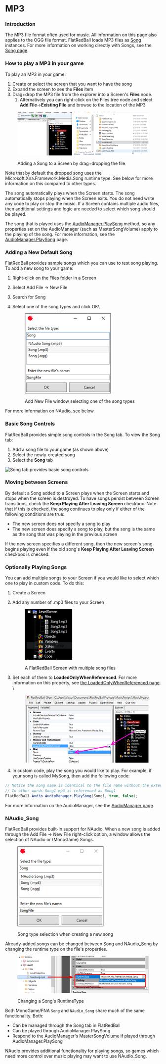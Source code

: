 # MP3

### Introduction

The MP3 file format often used for music. All information on this page also applies to the OGG file format. FlatRedBall loads MP3 files as [Song](../../api/microsoft-xna-framework/media/song/) instances. For more information on working directly with Songs, see the [Song page](../../frb/docs/index.php).

### How to play a MP3 in your game

To play an MP3 in your game:

1. Create or select the screen that you want to have the song
2. Expand the screen to see the **Files** item
3. Drag+drop the MP3 file from the explorer into a Screen's **Files** node.
   1. Alternatively you can right-click on the Files tree node and select **Add File**->**Existing File** and browse to the location of the MP3

<figure><img src="../../media/2016-01-2018-06-25_07-42-05.gif" alt=""><figcaption><p>Adding a Song to a Screen by drag+dropping the file</p></figcaption></figure>

Note that by default the dropped song uses the Microsoft.Xna.Framework.Media.Song runtime type. See below for more information on this compared to other types.

The song automatically plays when the Screen starts. The song automatically stops playing when the Screen exits. You do not need write any code to play or stop the music. If a Screen contains multiple audio files, then additional settings and logic are needed to select which song should be played.

The song that is played uses the [AudioManager.PlaySong](../../api/flatredball/audio/audiomanager/playsong.md) method, so any properties set on the AudioManager (such as MasterSongVolume) apply to the playing of the song. For more information, see the [AudioManager.PlaySong](../../api/flatredball/audio/audiomanager/playsong.md) page.

### Adding a New Default Song

FlatRedBall provides sample songs which you can use to test song playing. To add a new song to your game:

1. Right-click on the Files folder in a Screen
2. Select Add File -> New File
3. Search for Song
4.  Select one of the song types and click OK\


    <figure><img src="../../.gitbook/assets/image (1) (1) (1) (1) (1) (1) (1) (1) (1) (1) (1) (1) (1) (1) (1) (1) (1) (1) (1) (1) (1) (1) (1) (1) (1) (1) (1) (1) (1) (1) (1) (1) (1) (1) (1) (1) (1).png" alt=""><figcaption><p>Add New File window selecting one of the song types</p></figcaption></figure>

For more information on NAudio, see below.

### Basic Song Controls

FlatRedBall provides simple song controls in the Song tab. To view the Song tab:

1. Add a song file to your game (as shown above)
2. Select the newly-created song
3. Select the **Song** tab

![Song tab provides basic song controls](<../../.gitbook/assets/27\_05 17 46.png>)

### Moving between Screens

By default a Song added to a Screen plays when the Screen starts and stops when the screen is destroyed. To have songs persist between Screen transitions, check the **Keep Playing After Leaving Screen** checkbox. Note that if this is checked, the song continues to play only if either of the following conditions are true:

* The new screen does not specify a song to play
* The new screen does specify a song to play, but the song is the same as the song that was playing in the previous screen

If the new screen specifies a different song, then the new screen's song begins playing even if the old song's **Keep Playing After Leaving Screen** checkbox is checked.

### Optionally Playing Songs

You can add multiple songs to your Screen if you would like to select which one to play in custom code. To do this:

1. Create a Screen
2.  Add any number of .mp3 files to your Screen\
    &#x20;

    <figure><img src="../../media/migrated_media-MultipleSongsInScreen.PNG" alt=""><figcaption><p>A FlatRedBall Screen with multiple song files</p></figcaption></figure>
3.  Set each of them to **LoadedOnlyWhenReferenced**. For more information on this property, see [the LoadedOnlyWhenReferenced page](glue-reference-loadedonlywhenreferenced.md). \


    <figure><img src="../../media/migrated_media-SongLoadedOnlyWhenReferenced.png" alt=""><figcaption></figcaption></figure>
4. In custom code, play the song you would like to play. For example, if your song is called MySong, then add the following code:

```csharp
// Notice the song name is identical to the file name without the extension.
// In other words Song1.mp3 is referenced as Song1
FlatRedBall.Audio.AudioManager.PlaySong(Song1, true, false);
```

For more information on the AudioManager, see the [AudioManager page](../../api/flatredball/audio/audiomanager/).

### NAudio\_Song

FlatRedBall provides built-in support for NAudio. When a new song is added through the Add File -> New File right-click option, a window allows the selection of NAudio or (MonoGame) Songs.&#x20;

<figure><img src="../../.gitbook/assets/image (1) (1) (1) (1) (1) (1) (1) (1) (1) (1) (1) (1) (1) (1) (1) (1) (1) (1) (1) (1) (1) (1) (1) (1) (1) (1) (1) (1) (1) (1) (1) (1) (1) (1) (1) (1) (1) (1).png" alt=""><figcaption><p>Song type selection when creating a new song</p></figcaption></figure>

Already-added songs can be changed between Song and NAudio\_Song by changing the runtime type on the file's properties.

<figure><img src="../../.gitbook/assets/image (2) (1) (1) (1) (1) (1) (1) (1) (1) (1) (1) (1) (1) (1) (1) (1) (1) (1) (1) (1) (1) (1).png" alt=""><figcaption><p>Changing a Song's RuntimeType</p></figcaption></figure>

Both MonoGame/FNA `Song` and `NAudio_Song` share much of the same functionality. Both:

* Can be managed through the Song tab in FlatRedBall
* Can be played through AudioManager.PlaySong
* Respond to the AudioManager's MasterSongVolume if played through AudioManager.PlaySong

NAudio provides additional functionality for playing songs, so games which need more control over music playing may want to use NAudio\_Song.
